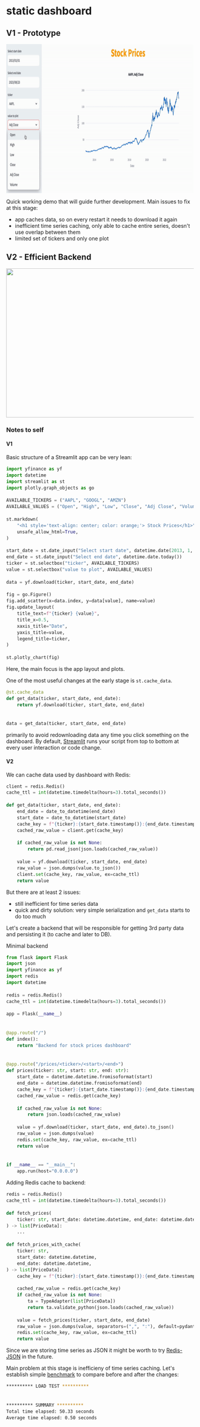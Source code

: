 # static dashboard

## V1 - Prototype

<p align="center">
<img src="https://github.com/msztylko/dashboard-prototyping/blob/master/images/dashboard.gif" data-canonical- width="800" height="400" align="center" />
</p>

Quick working demo that will guide further development. Main issues to fix at this stage:
 - app caches data, so on every restart it needs to download it again
 - inefficient time series caching, only able to cache entire series, doesn't use overlap between them
 - limited set of tickers and only one plot

## V2 - Efficient Backend

<p align="center">
<img src="https://github.com/msztylko/dashboard-prototyping/blob/master/images/backend.gif" data-canonical- width="800" height="400" align="center" />
</p>

### Notes to self

#### V1
Basic structure of a Streamlit app can be very lean:

```python
import yfinance as yf
import datetime
import streamlit as st
import plotly.graph_objects as go

AVAILABLE_TICKERS = ("AAPL", "GOOGL", "AMZN")
AVAILABLE_VALUES = ("Open", "High", "Low", "Close", "Adj Close", "Volume")

st.markdown(
    "<h1 style='text-align: center; color: orange;'> Stock Prices</h1>",
    unsafe_allow_html=True,
)

start_date = st.date_input("Select start date", datetime.date(2013, 1, 1)) 
end_date = st.date_input("Select end date", datetime.date.today())
ticker = st.selectbox("ticker", AVAILABLE_TICKERS)
value = st.selectbox("value to plot", AVAILABLE_VALUES)

data = yf.download(ticker, start_date, end_date)

fig = go.Figure()
fig.add_scatter(x=data.index, y=data[value], name=value)
fig.update_layout(
    title_text=f"{ticker} {value}",
    title_x=0.5,
    xaxis_title="Date",
    yaxis_title=value,
    legend_title=ticker,
)

st.plotly_chart(fig)
```

Here, the main focus is the app layout and plots.

One of the most useful changes at the early stage is `st.cache_data`. 

```python
@st.cache_data
def get_data(ticker, start_date, end_date):
    return yf.download(ticker, start_date, end_date)


data = get_data(ticker, start_date, end_date)
```

primarily to avoid redownloading data any time you click something on the dashboard. 
By default, [Streamlit](https://docs.streamlit.io/library/advanced-features/caching) runs your script from top to bottom at every user interaction or code change.

#### V2

We can cache data used by dashboard with Redis:

```python
client = redis.Redis()
cache_ttl = int(datetime.timedelta(hours=3).total_seconds())

def get_data(ticker, start_date, end_date):
    end_date = date_to_datetime(end_date)
    start_date = date_to_datetime(start_date)
    cache_key = f"{ticker}:{start_date.timestamp()}:{end_date.timestamp()}"
    cached_raw_value = client.get(cache_key)

    if cached_raw_value is not None:
        return pd.read_json(json.loads(cached_raw_value))

    value = yf.download(ticker, start_date, end_date)
    raw_value = json.dumps(value.to_json())
    client.set(cache_key, raw_value, ex=cache_ttl)
    return value
```

But there are at least 2 issues:
 - still inefficient for time series data
 - quick and dirty solution: very simple serialization and `get_data` starts to do too much

Let's create a backend that will be responsible for getting 3rd party data and persisting it (to cache and later to DB).

Minimal backend

```python
from flask import Flask
import json
import yfinance as yf
import redis
import datetime

redis = redis.Redis()
cache_ttl = int(datetime.timedelta(hours=3).total_seconds())

app = Flask(__name__)


@app.route("/")
def index():
    return "Backend for stock prices dashboard"


@app.route("/prices/<ticker>/<start>/<end>")
def prices(ticker: str, start: str, end: str):
    start_date = datetime.datetime.fromisoformat(start)
    end_date = datetime.datetime.fromisoformat(end)
    cache_key = f"{ticker}:{start_date.timestamp()}:{end_date.timestamp()}"
    cached_raw_value = redis.get(cache_key)

    if cached_raw_value is not None:
        return json.loads(cached_raw_value)

    value = yf.download(ticker, start_date, end_date).to_json()
    raw_value = json.dumps(value)
    redis.set(cache_key, raw_value, ex=cache_ttl)
    return value


if __name__ == "__main__":
    app.run(host="0.0.0.0")
```

Adding Redis cache to backend:

```python
redis = redis.Redis()
cache_ttl = int(datetime.timedelta(hours=3).total_seconds())

def fetch_prices(
    ticker: str, start_date: datetime.datetime, end_date: datetime.datetime
) -> list[PriceData]:
    ...

def fetch_prices_with_cache(
    ticker: str,
    start_date: datetime.datetime,
    end_date: datetime.datetime,
) -> list[PriceData]:
    cache_key = f"{ticker}:{start_date.timestamp()}:{end_date.timestamp()}"

    cached_raw_value = redis.get(cache_key)
    if cached_raw_value is not None:
        ta = TypeAdapter(list[PriceData])
        return ta.validate_python(json.loads(cached_raw_value))

    value = fetch_prices(ticker, start_date, end_date)
    raw_value = json.dumps(value, separators=(",", ":"), default=pydantic_encoder)
    redis.set(cache_key, raw_value, ex=cache_ttl)
    return value
```

Since we are storing time series as JSON it might be worth to try [Redis-JSON](https://redis.com/modules/redis-json/) in the future.

Main problem at this stage is inefficieny of time series caching. Let's establish simple [benchmark](https://github.com/msztylko/dashboard-prototyping/blob/master/static_dashboard/load_test.py) to compare before and after the changes:

```bash
********** LOAD TEST **********


********** SUMMARY **********
Total time elapsed: 50.33 seconds
Average time elapsed: 0.50 seconds
```
